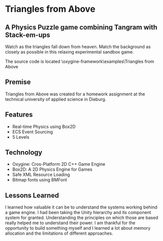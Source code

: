 # Triangles from Above
## A Physics Puzzle game combining Tangram with Stack-em-ups

Watch as the triangles fall down from heaven.
Match the background as closely as possible in this relaxing experimental sandbox game.

The source code is located \oxygine-framework\examples\Triangles from Above


## Premise
Triangles from Above was created for a homework assignment at the technical university of applied science in Dieburg.


## Features
- Real-time Physics using Box2D
- ECS Event Sourcing
- 5 Levels

## Technology
- Oxygine: Cros-Platform 2D C++ Game Engine
- Box2D: A 2D Physics Engine for Games
- Safe XML Resource Loading
- Bitmap fonts using BMFont

## Lessons Learned
I learned how valuable it can be to understand the systems working behind a game engine. I had been taking the Unity hierarchy and its component system for granted. Understanding the principles on which those are based really helped me to understand their power.
I am thankful for the opportunity to build something myself and I learned a lot about memory allocation and the limitations of different approaches.